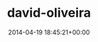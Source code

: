 ---
title:		"david-oliveira"
type:		"photos"
mediatype:		"upload"
description:		"TBC"
date:		"2014-04-19 18:45:21+00:00"
album:		"people"
filename:		"david-oliveira.md"
series:		""
cl_public_id:		"people/david-oliveira"
cl_version:		1497005411
format:		"tiff"
bytes:		6419976
width:		2158
height:		1440
colours:
- "#AFB745"
- "#2C2314"
- "#886243"
- "#83683E"
- "#C0B94F"
- "#909934"
- "#C9976E"
- "#838E13"
- "#C8A669"
- "#928C37"
- "#201805"
- "#3C2819"
- "#2E2D27"
- "#7A8E33"
- "#7C726C"
- "#898313"
- "#677D10"
- "#171A0D"
- "#261406"
- "#232903"
- "#2A2F2E"
- "#A6B020"
- "#BDB31E"
exposure_mode:		"Auto"
program:		"Program AE"
aperture:		"2.8"
focal_length:		"95.0 mm"
iso:		"640"
shutter_speed:		"1/400"
metering:		"Multi-segment"
flash:		"Off, Did not fire"
white_balance:		"As Shot"
colour_temp:		"6300"
has_crop:		"false"
orientation:		"Horizontal (normal)"
camera_model:		"NIKON D800"
lens_info:		"70-200mm f/2.8"
artist:		"No artist info"
x_resolution:		"300"
y_resolution:		"300"
---